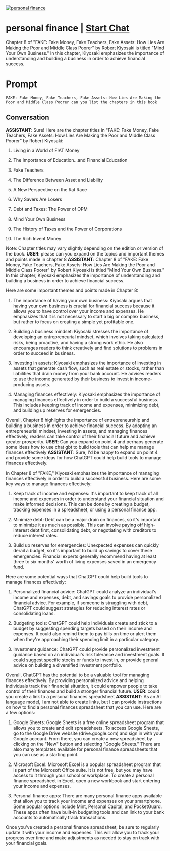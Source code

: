 
[![personal finance](https://flow-prompt-covers.s3.us-west-1.amazonaws.com/icon/abstract/abs_6.png)](https://gptcall.net/chat.html?data=%7B%22contact%22%3A%7B%22id%22%3A%22nI1RVPo6fHo9NTlCXKAK3%22%2C%22flow%22%3Atrue%7D%7D)
# personal finance | [Start Chat](https://gptcall.net/chat.html?data=%7B%22contact%22%3A%7B%22id%22%3A%22nI1RVPo6fHo9NTlCXKAK3%22%2C%22flow%22%3Atrue%7D%7D)
Chapter 8 of "FAKE: Fake Money, Fake Teachers, Fake Assets: How Lies Are Making the Poor and Middle Class Poorer" by Robert Kiyosaki is titled "Mind Your Own Business." In this chapter, Kiyosaki emphasizes the importance of understanding and building a business in order to achieve financial success.

# Prompt

```
FAKE: Fake Money, Fake Teachers, Fake Assets: How Lies Are Making the Poor and Middle Class Poorer can you list the chapters in this book
```

## Conversation

**ASSISTANT**: Sure! Here are the chapter titles in "FAKE: Fake Money, Fake Teachers, Fake Assets: How Lies Are Making the Poor and Middle Class Poorer" by Robert Kiyosaki:



1. Living in a World of FIAT Money

2. The Importance of Education...and Financial Education

3. Fake Teachers

4. The Difference Between Asset and Liability

5. A New Perspective on the Rat Race

6. Why Savers Are Losers

7. Debt and Taxes: The Power of OPM

8. Mind Your Own Business

9. The History of Taxes and the Power of Corporations

10. The Rich Invent Money



Note: Chapter titles may vary slightly depending on the edition or version of the book.
**USER**: please can you expand on the topics and important themes and points made in chapter 8
**ASSISTANT**: Chapter 8 of "FAKE: Fake Money, Fake Teachers, Fake Assets: How Lies Are Making the Poor and Middle Class Poorer" by Robert Kiyosaki is titled "Mind Your Own Business." In this chapter, Kiyosaki emphasizes the importance of understanding and building a business in order to achieve financial success.



Here are some important themes and points made in Chapter 8:



1. The importance of having your own business: Kiyosaki argues that having your own business is crucial for financial success because it allows you to have control over your income and expenses. He emphasizes that it is not necessary to start a big or complex business, but rather to focus on creating a simple yet profitable one.



2. Building a business mindset: Kiyosaki stresses the importance of developing an entrepreneurial mindset, which involves taking calculated risks, being proactive, and having a strong work ethic. He also encourages readers to think creatively and find solutions to problems in order to succeed in business.



3. Investing in assets: Kiyosaki emphasizes the importance of investing in assets that generate cash flow, such as real estate or stocks, rather than liabilities that drain money from your bank account. He advises readers to use the income generated by their business to invest in income-producing assets.



4. Managing finances effectively: Kiyosaki emphasizes the importance of managing finances effectively in order to build a successful business. This includes keeping track of income and expenses, minimizing debt, and building up reserves for emergencies.



Overall, Chapter 8 highlights the importance of entrepreneurship and building a business in order to achieve financial success. By adopting an entrepreneurial mindset, investing in assets, and managing finances effectively, readers can take control of their financial future and achieve greater prosperity.
**USER**: Can you expand on point 4  and perhaps generate some ideas how to use chat gbt to build tools that can help me manage finances effectively
**ASSISTANT**: Sure, I'd be happy to expand on point 4 and provide some ideas for how ChatGPT could help build tools to manage finances effectively.



In Chapter 8 of "FAKE," Kiyosaki emphasizes the importance of managing finances effectively in order to build a successful business. Here are some key ways to manage finances effectively:



1. Keep track of income and expenses: It's important to keep track of all income and expenses in order to understand your financial situation and make informed decisions. This can be done by creating a budget, tracking expenses in a spreadsheet, or using a personal finance app.



2. Minimize debt: Debt can be a major drain on finances, so it's important to minimize it as much as possible. This can involve paying off high-interest debt first, consolidating debt, or negotiating with creditors to reduce interest rates.



3. Build up reserves for emergencies: Unexpected expenses can quickly derail a budget, so it's important to build up savings to cover these emergencies. Financial experts generally recommend having at least three to six months' worth of living expenses saved in an emergency fund.



Here are some potential ways that ChatGPT could help build tools to manage finances effectively:



1. Personalized financial advice: ChatGPT could analyze an individual's income and expenses, debt, and savings goals to provide personalized financial advice. For example, if someone is struggling with debt, ChatGPT could suggest strategies for reducing interest rates or consolidating loans.



2. Budgeting tools: ChatGPT could help individuals create and stick to a budget by suggesting spending targets based on their income and expenses. It could also remind them to pay bills on time or alert them when they're approaching their spending limit in a particular category.



3. Investment guidance: ChatGPT could provide personalized investment guidance based on an individual's risk tolerance and investment goals. It could suggest specific stocks or funds to invest in, or provide general advice on building a diversified investment portfolio.



Overall, ChatGPT has the potential to be a valuable tool for managing finances effectively. By providing personalized advice and helping individuals track their financial situation, it could empower people to take control of their finances and build a stronger financial future.
**USER**: could you create a link to a personal finances spreadsheet
**ASSISTANT**: As an AI language model, I am not able to create links, but I can provide instructions on how to find a personal finances spreadsheet that you can use. Here are a few options:



1. Google Sheets: Google Sheets is a free online spreadsheet program that allows you to create and edit spreadsheets. To access Google Sheets, go to the Google Drive website (drive.google.com) and sign in with your Google account. From there, you can create a new spreadsheet by clicking on the "New" button and selecting "Google Sheets." There are also many templates available for personal finance spreadsheets that you can use as a starting point.



2. Microsoft Excel: Microsoft Excel is a popular spreadsheet program that is part of the Microsoft Office suite. It is not free, but you may have access to it through your school or workplace. To create a personal finance spreadsheet in Excel, open a new workbook and start entering your income and expenses.



3. Personal finance apps: There are many personal finance apps available that allow you to track your income and expenses on your smartphone. Some popular options include Mint, Personal Capital, and PocketGuard. These apps often have built-in budgeting tools and can link to your bank accounts to automatically track transactions.



Once you've created a personal finance spreadsheet, be sure to regularly update it with your income and expenses. This will allow you to track your progress over time and make adjustments as needed to stay on track with your financial goals.


